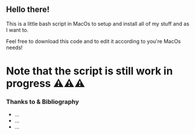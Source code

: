 ## Hello there!

This is a little bash script in MacOs to setup and install all of my stuff and as I want to.

Feel free to download this code and to edit it according to you're MacOs needs!

# Note that the script is still work in progress ⚠️⚠️⚠️


### Thanks to & Bibliography
- ...
- ...
- ...
